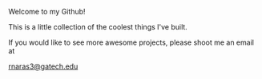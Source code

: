 Welcome to my Github! 

This is a little collection of the coolest things I've built.

If you would like to see more awesome projects, please shoot me an email at

rnaras3@gatech.edu
